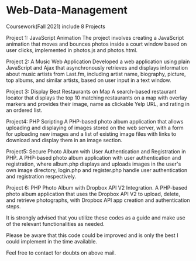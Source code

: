 # Web-Data-Management
Coursework(Fall 2021) include 8 Projects

Project 1: JavaScript Animation
The project involves creating a JavaScript animation that moves and bounces photos inside a court window based on user clicks, implemented in photos.js and photos.html.

Project 2: A Music Web Application 
Developed a web application using plain JavaScript and Ajax that asynchronously retrieves and displays information about music artists from Last.fm, including artist name, biography, picture, top albums, and similar artists, based on user input in a text window.

Project 3: Display Best Restaurants on Map
A search-based restaurant locator that displays the top 10 matching restaurants on a map with overlay markers and provides their image, name as clickable Yelp URL, and rating in an ordered list.

Project4: PHP Scripting
A PHP-based photo album application that allows uploading and displaying of images stored on the web server, with a form for uploading new images and a list of existing image files with links to download and display them in an image section.

Project5: Secure Photo Album with User Authentication and Registration in PHP.
A PHP-based photo album application with user authentication and registration, where album.php displays and uploads images in the user's own image directory, login.php and register.php handle user authentication and registration respectively.

Project 6: PHP Photo Album with Dropbox API V2 Integration.
A PHP-based photo album application that uses the Dropbox API V2 to upload, delete, and retrieve photographs, with Dropbox API app creation and authentication steps.


It is strongly advised that you utilize these codes as a guide and make use of the relevant functionalities as needed.

Please be aware that this code could be improved and is only the best I could implement in the time available.

Feel free to contact for doubts on above mail.
